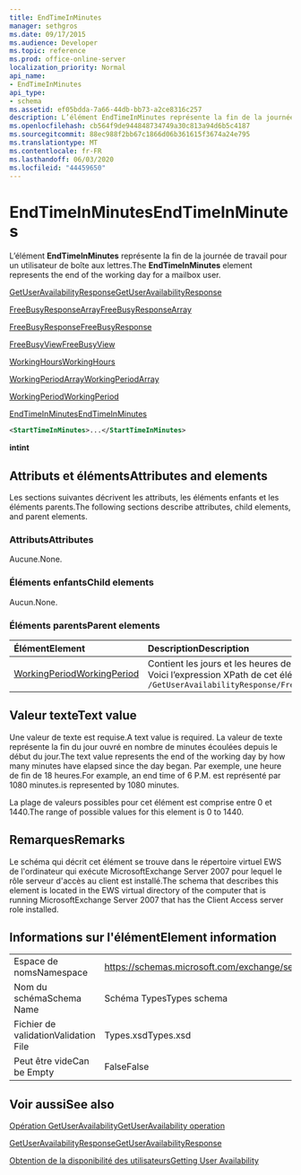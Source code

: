 ```yaml
---
title: EndTimeInMinutes
manager: sethgros
ms.date: 09/17/2015
ms.audience: Developer
ms.topic: reference
ms.prod: office-online-server
localization_priority: Normal
api_name:
- EndTimeInMinutes
api_type:
- schema
ms.assetid: ef05bdda-7a66-44db-bb73-a2ce8316c257
description: L’élément EndTimeInMinutes représente la fin de la journée de travail pour un utilisateur de boîte aux lettres.
ms.openlocfilehash: cb564f9de944848734749a30c813a94d6b5c4187
ms.sourcegitcommit: 88ec988f2bb67c1866d06b361615f3674a24e795
ms.translationtype: MT
ms.contentlocale: fr-FR
ms.lasthandoff: 06/03/2020
ms.locfileid: "44459650"
---
```

# <a name="endtimeinminutes"></a><span data-ttu-id="cd7bb-103">EndTimeInMinutes</span><span class="sxs-lookup"><span data-stu-id="cd7bb-103">EndTimeInMinutes</span></span>

<span data-ttu-id="cd7bb-104">L’élément **EndTimeInMinutes** représente la fin de la journée de travail pour un utilisateur de boîte aux lettres.</span><span class="sxs-lookup"><span data-stu-id="cd7bb-104">The **EndTimeInMinutes** element represents the end of the working day for a mailbox user.</span></span> 
  
[<span data-ttu-id="cd7bb-105">GetUserAvailabilityResponse</span><span class="sxs-lookup"><span data-stu-id="cd7bb-105">GetUserAvailabilityResponse</span></span>](getuseravailabilityresponse.md)
  
[<span data-ttu-id="cd7bb-106">FreeBusyResponseArray</span><span class="sxs-lookup"><span data-stu-id="cd7bb-106">FreeBusyResponseArray</span></span>](freebusyresponsearray.md)
  
[<span data-ttu-id="cd7bb-107">FreeBusyResponse</span><span class="sxs-lookup"><span data-stu-id="cd7bb-107">FreeBusyResponse</span></span>](freebusyresponse.md)
  
[<span data-ttu-id="cd7bb-108">FreeBusyView</span><span class="sxs-lookup"><span data-stu-id="cd7bb-108">FreeBusyView</span></span>](freebusyview.md)
  
[<span data-ttu-id="cd7bb-109">WorkingHours</span><span class="sxs-lookup"><span data-stu-id="cd7bb-109">WorkingHours</span></span>](workinghours-ex15websvcsotherref.md)
  
[<span data-ttu-id="cd7bb-110">WorkingPeriodArray</span><span class="sxs-lookup"><span data-stu-id="cd7bb-110">WorkingPeriodArray</span></span>](workingperiodarray.md)
  
[<span data-ttu-id="cd7bb-111">WorkingPeriod</span><span class="sxs-lookup"><span data-stu-id="cd7bb-111">WorkingPeriod</span></span>](workingperiod.md)
  
[<span data-ttu-id="cd7bb-112">EndTimeInMinutes</span><span class="sxs-lookup"><span data-stu-id="cd7bb-112">EndTimeInMinutes</span></span>](endtimeinminutes.md)
  
```xml
<StartTimeInMinutes>...</StartTimeInMinutes>
```

 <span data-ttu-id="cd7bb-113">**int**</span><span class="sxs-lookup"><span data-stu-id="cd7bb-113">**int**</span></span>
## <a name="attributes-and-elements"></a><span data-ttu-id="cd7bb-114">Attributs et éléments</span><span class="sxs-lookup"><span data-stu-id="cd7bb-114">Attributes and elements</span></span>

<span data-ttu-id="cd7bb-115">Les sections suivantes décrivent les attributs, les éléments enfants et les éléments parents.</span><span class="sxs-lookup"><span data-stu-id="cd7bb-115">The following sections describe attributes, child elements, and parent elements.</span></span>
  
### <a name="attributes"></a><span data-ttu-id="cd7bb-116">Attributs</span><span class="sxs-lookup"><span data-stu-id="cd7bb-116">Attributes</span></span>

<span data-ttu-id="cd7bb-117">Aucune.</span><span class="sxs-lookup"><span data-stu-id="cd7bb-117">None.</span></span>
  
### <a name="child-elements"></a><span data-ttu-id="cd7bb-118">Éléments enfants</span><span class="sxs-lookup"><span data-stu-id="cd7bb-118">Child elements</span></span>

<span data-ttu-id="cd7bb-119">Aucun.</span><span class="sxs-lookup"><span data-stu-id="cd7bb-119">None.</span></span>
  
### <a name="parent-elements"></a><span data-ttu-id="cd7bb-120">Éléments parents</span><span class="sxs-lookup"><span data-stu-id="cd7bb-120">Parent elements</span></span>

|<span data-ttu-id="cd7bb-121">**Élément**</span><span class="sxs-lookup"><span data-stu-id="cd7bb-121">**Element**</span></span>|<span data-ttu-id="cd7bb-122">**Description**</span><span class="sxs-lookup"><span data-stu-id="cd7bb-122">**Description**</span></span>|
|:-----|:-----|
|[<span data-ttu-id="cd7bb-123">WorkingPeriod</span><span class="sxs-lookup"><span data-stu-id="cd7bb-123">WorkingPeriod</span></span>](workingperiod.md) <br/> |<span data-ttu-id="cd7bb-124">Contient les jours et les heures de travail de la boîte aux lettres.</span><span class="sxs-lookup"><span data-stu-id="cd7bb-124">Contains the work week days and hours of the mailbox user.</span></span>  <br/> <span data-ttu-id="cd7bb-125">Voici l’expression XPath de cet élément :</span><span class="sxs-lookup"><span data-stu-id="cd7bb-125">The following is the XPath expression to this element:</span></span>  <br/>  `/GetUserAvailabilityResponse/FreeBusyResponseArray/FreeBusyResponse/FreeBusyView/WorkingHours/WorkingPeriodArray/WorkingPeriod[i]` <br/> |
   
## <a name="text-value"></a><span data-ttu-id="cd7bb-126">Valeur texte</span><span class="sxs-lookup"><span data-stu-id="cd7bb-126">Text value</span></span>

<span data-ttu-id="cd7bb-127">Une valeur de texte est requise.</span><span class="sxs-lookup"><span data-stu-id="cd7bb-127">A text value is required.</span></span> <span data-ttu-id="cd7bb-128">La valeur de texte représente la fin du jour ouvré en nombre de minutes écoulées depuis le début du jour.</span><span class="sxs-lookup"><span data-stu-id="cd7bb-128">The text value represents the end of the working day by how many minutes have elapsed since the day began.</span></span> <span data-ttu-id="cd7bb-129">Par exemple, une heure de fin de 18 heures.</span><span class="sxs-lookup"><span data-stu-id="cd7bb-129">For example, an end time of 6 P.M.</span></span> <span data-ttu-id="cd7bb-130">est représenté par 1080 minutes.</span><span class="sxs-lookup"><span data-stu-id="cd7bb-130">is represented by 1080 minutes.</span></span>
  
<span data-ttu-id="cd7bb-131">La plage de valeurs possibles pour cet élément est comprise entre 0 et 1440.</span><span class="sxs-lookup"><span data-stu-id="cd7bb-131">The range of possible values for this element is 0 to 1440.</span></span>
  
## <a name="remarks"></a><span data-ttu-id="cd7bb-132">Remarques</span><span class="sxs-lookup"><span data-stu-id="cd7bb-132">Remarks</span></span>

<span data-ttu-id="cd7bb-133">Le schéma qui décrit cet élément se trouve dans le répertoire virtuel EWS de l'ordinateur qui exécute MicrosoftExchange Server 2007 pour lequel le rôle serveur d'accès au client est installé.</span><span class="sxs-lookup"><span data-stu-id="cd7bb-133">The schema that describes this element is located in the EWS virtual directory of the computer that is running MicrosoftExchange Server 2007 that has the Client Access server role installed.</span></span>
  
## <a name="element-information"></a><span data-ttu-id="cd7bb-134">Informations sur l'élément</span><span class="sxs-lookup"><span data-stu-id="cd7bb-134">Element information</span></span>

|||
|:-----|:-----|
|<span data-ttu-id="cd7bb-135">Espace de noms</span><span class="sxs-lookup"><span data-stu-id="cd7bb-135">Namespace</span></span>  <br/> |https://schemas.microsoft.com/exchange/services/2006/types  <br/> |
|<span data-ttu-id="cd7bb-136">Nom du schéma</span><span class="sxs-lookup"><span data-stu-id="cd7bb-136">Schema Name</span></span>  <br/> |<span data-ttu-id="cd7bb-137">Schéma Types</span><span class="sxs-lookup"><span data-stu-id="cd7bb-137">Types schema</span></span>  <br/> |
|<span data-ttu-id="cd7bb-138">Fichier de validation</span><span class="sxs-lookup"><span data-stu-id="cd7bb-138">Validation File</span></span>  <br/> |<span data-ttu-id="cd7bb-139">Types.xsd</span><span class="sxs-lookup"><span data-stu-id="cd7bb-139">Types.xsd</span></span>  <br/> |
|<span data-ttu-id="cd7bb-140">Peut être vide</span><span class="sxs-lookup"><span data-stu-id="cd7bb-140">Can be Empty</span></span>  <br/> |<span data-ttu-id="cd7bb-141">False</span><span class="sxs-lookup"><span data-stu-id="cd7bb-141">False</span></span>  <br/> |
   
## <a name="see-also"></a><span data-ttu-id="cd7bb-142">Voir aussi</span><span class="sxs-lookup"><span data-stu-id="cd7bb-142">See also</span></span>



[<span data-ttu-id="cd7bb-143">Opération GetUserAvailability</span><span class="sxs-lookup"><span data-stu-id="cd7bb-143">GetUserAvailability operation</span></span>](getuseravailability-operation.md)
  
[<span data-ttu-id="cd7bb-144">GetUserAvailabilityResponse</span><span class="sxs-lookup"><span data-stu-id="cd7bb-144">GetUserAvailabilityResponse</span></span>](getuseravailabilityresponse.md)


[<span data-ttu-id="cd7bb-145">Obtention de la disponibilité des utilisateurs</span><span class="sxs-lookup"><span data-stu-id="cd7bb-145">Getting User Availability</span></span>](https://msdn.microsoft.com/library/d4133fcb-9b0f-4e6b-aadf-a389da83516a%28Office.15%29.aspx)

